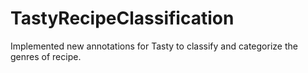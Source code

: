 # TastyRecipeClassification
Implemented new annotations for Tasty to classify and categorize the genres of recipe. 

